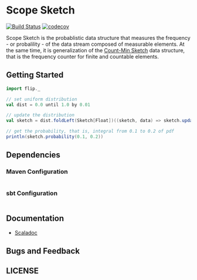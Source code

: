 # Scope Sketch 

[![Build Status](https://travis-ci.org/namukpark/scope-sketch.svg?branch=master)](https://travis-ci.org/namukpark/scope-sketch)
[![codecov](https://codecov.io/gh/namukpark/scope-sketch/branch/master/graph/badge.svg)](https://codecov.io/gh/namukpark/scope-sketch)


Scope Sketch is the probablistic data structure that measures the frequency - or probalility -  of the data stream composed of measurable elements. At the same time, it is generalization of the [Count-Min Sketch](https://en.wikipedia.org/wiki/Count%E2%80%93min_sketch) data structure, that is the frequency counter for finite and countable elements.


## Getting Started 

``` scala 
import flip._

// set uniform distribution
val dist = 0.0 until 1.0 by 0.01

// update the distribution
val sketch = dist.foldLeft(Sketch[Float])((sketch, data) => sketch.update(data)) 

// get the probability, that is, integral from 0.1 to 0.2 of pdf
println(sketch.probability(0.1, 0.2))
```


## Dependencies

### Maven Configuration

``` xml
```


### sbt Configuration

``` scala
```

## Documentation

* [Scaladoc]()


## Bugs and Feedback




## LICENSE

